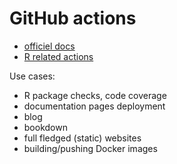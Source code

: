 # GitHub actions

- [officiel docs](https://github.com/features/actions)
- [R related actions](https://github.com/r-lib/actions)

Use cases:

- R package checks, code coverage
- documentation pages deployment
- blog
- bookdown
- full fledged (static) websites
- building/pushing Docker images
